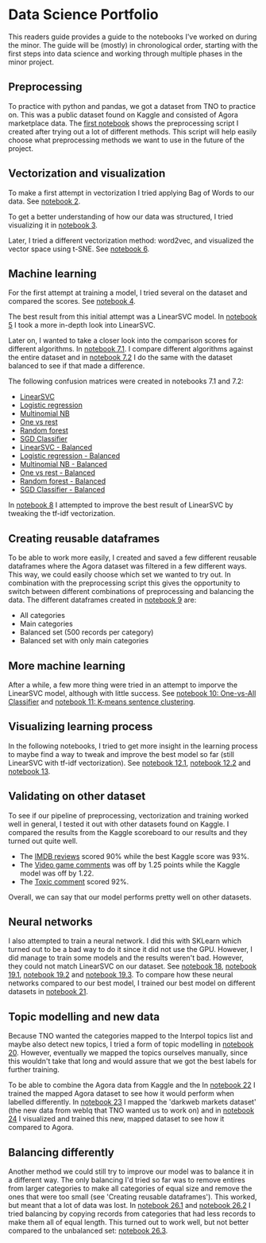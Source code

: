 # Data Science Portfolio

This readers guide provides a guide to the notebooks I've worked on during the minor. The guide will be (mostly) in chronological order, starting with the first steps into data science and working through multiple phases in the minor project.

## Preprocessing

To practice with python and pandas, we got a dataset from TNO to practice on. This was a public dataset found on Kaggle and consisted of Agora marketplace data. The [first notebook](./Dennis_van_Oosten_1_Preprocessing.ipynb) shows the preprocessing script I created after trying out a lot of different methods. This script will help easily choose what preprocessing methods we want to use in the future of the project.

## Vectorization and visualization

To make a first attempt in vectorization I tried applying Bag of Words to our data. See [notebook 2](./Dennis_van_Oosten_2_Bag_of_Words.ipynb).

To get a better understanding of how our data was structured, I tried visualizing it in [notebook 3](./Dennis_van_Oosten_3_Data_Visualization.ipynb).

Later, I tried a different vectorization method: word2vec, and visualized the vector space using t-SNE. See [notebook 6](./Dennis_van_Oosten_6_Word2Vec_&_t-SNE.ipynb).

## Machine learning

For the first attempt at training a model, I tried several on the dataset and compared the scores. See [notebook 4](./Dennis_van_Oosten_4_Training_multiple_models.ipynb).

The best result from this initial attempt was a LinearSVC model. In [notebook 5](./Dennis_van_Oosten_5_LinearSVC.ipynb) I took a more in-depth look into LinearSVC.

Later on, I wanted to take a closer look into the comparison scores for different algorithms. In [notebook 7.1](./Dennis_van_Oosten_7.1_ML_Comparisons.ipynb). I compare different algorithms against the entire dataset and in [notebook 7.2](./Dennis_van_Oosten_7.2_ML_Comparisons.ipynb) I do the same with the dataset balanced to see if that made a difference.

The following confusion matrices were created in notebooks 7.1 and 7.2:
- [LinearSVC](./Confusion%20Matrix%20-%20Linear%20SVC.png)
- [Logistic regression](./Confusion%20Matrix%20-%20Logistic%20Regression.png)
- [Multinomial NB](./Confusion%20Matrix%20-%20Multinomial%20Naive%20Bais.png)
- [One vs rest](./Confusion%20Matrix%20-%20One%20Vs%20Rest.png)
- [Random forest](./Confusion%20Matrix%20-%20Random%20Forest%20Classifier.png)
- [SGD Classifier](./Confusion%20Matrix%20-%20SGD%20Classifier.png)
- [LinearSVC - Balanced](./Confusion%20Matrix%20Balanced%20-%20Linear%20SVC.png)
- [Logistic regression - Balanced](./Confusion%20Matrix%20Balanced%20-%20Logistic%20Regression.png)
- [Multinomial NB - Balanced](./Confusion%20Matrix%20Balanced%20-%20Multinomial%20Naive%20Bais.png)
- [One vs rest - Balanced](./Confusion%20Matrix%20Balanced%20-%20One%20Vs%20Rest.png)
- [Random forest - Balanced](./Confusion%20Matrix%20Balanced%20-%20Random%20Forest%20Classifier.png)
- [SGD Classifier - Balanced](./Confusion%20Matrix%20Balanced%20-%20SGD%20Classifier.png)

In [notebook 8](./Dennis_van_Oosten_7.1_ML_Comparisons.ipynb) I attempted to improve the best result of LinearSVC by tweaking the tf-idf vectorization.

## Creating reusable dataframes

To be able to work more easily, I created and saved a few different reusable dataframes where the Agora dataset was filtered in a few different ways. This way, we could easily choose which set we wanted to try out. In combination with the preprocessing script this gives the opportunity to switch between different combinations of preprocessing and balancing the data. The different dataframes created in [notebook 9](./Dennis_van_Oosten_9_Creating_Reusable_DataFrames.ipynb) are:
- All categories
- Main categories
- Balanced set (500 records per category)
- Balanced set with only main categories

## More machine learning

After a while, a few more thing were tried in an attempt to imporve the LinearSVC model, although with little success. See [notebook 10: One-vs-All Classifier](./Dennis_van_Oosten_10_One_vs_All_Classifier.ipynb) and [notebook 11: K-means sentence clustering](./Dennis_van_Oosten_11_K-Means_Sentence_Clustering.ipynb).

## Visualizing learning process

In the following notebooks, I tried to get more insight in the learning process to maybe find a way to tweak and improve the best model so far (still LinearSVC with tf-idf vectorization). See [notebook 12.1](./Dennis_van_Oosten_12.1_Learning_Curves.ipynb), [notebook 12.2](./Dennis_van_Oosten_12.2_Learning_Curves.ipynb) and [notebook 13](./Dennis_van_Oosten_13_Validation_Curves.ipynb).

## Validating on other dataset

To see if our pipeline of preprocessing, vectorization and training worked well in general, I tested it out with other datasets found on Kaggle. I compared the results from the Kaggle scoreboard to our results and they turned out quite well.
- The [IMDB reviews](./Dennis_van_Oosten_15_IMDB_Reviews.ipynb) scored 90% while the best Kaggle score was 93%.
- The [Video game comments](./Dennis_van_Oosten_16_Video_Game_Comments.ipynb) was off by 1.25 points while the Kaggle model was off by 1.22.
- The [Toxic comment](./Dennis_van_Oosten_17_Toxic_Comment.ipynb) scored 92%.

Overall, we can say that our model performs pretty well on other datasets.

## Neural networks

I also attempted to train a neural network. I did this with SKLearn which turned out to be a bad way to do it since it did not use the GPU. However, I did manage to train some models and the results weren't bad. However, they could not match LinearSVC on our dataset. See [notebook 18](./Dennis_van_Oosten_18_CNN.ipynb), [notebook 19.1](./Dennis_van_Oosten_19.1_MLP.ipynb), [notebook 19.2](./Dennis_van_Oosten_19.2_MLP.ipynb) and [notebook 19.3](./Dennis_van_Oosten_19.3_MLP.ipynb).
To compare how these neural networks compared to our best model, I trained our best model on different datasets in [notebook 21](./Dennis_van_Oosten_21_Comparing_Best_Results.ipynb).

## Topic modelling and new data

Because TNO wanted the categories mapped to the Interpol topics list and maybe also detect new topics, I tried a form of topic modelling in [notebook 20](./Dennis_van_Oosten_20_Extracting_Topics.ipynb). However, eventually we mapped the topics ourselves manually, since this wouldn't take that long and would assure that we got the best labels for further training.

To be able to combine the Agora data from Kaggle and the In [notebook 22](./Dennis_van_Oosten_22_Mapped_Dataset.ipynb) I trained the mapped Agora dataset to see how it would perform when labelled differently. In [notebook 23](./Dennis_van_Oosten_23_Mapping.ipynb) I mapped the 'darkweb markets dataset' (the new data from webIq that TNO wanted us to work on) and in [notebook 24](./Dennis_van_Oosten_24_New_Dataset.ipynb) I visualized and trained this new, mapped dataset to see how it compared to Agora.

## Balancing differently

Another method we could still try to improve our model was to balance it in a different way. The only balancing I'd tried so far was to remove entires from larger categories to make all categories of equal size and remove the ones that were too small (see 'Creating reusable dataframes'). This worked, but meant that a lot of data was lost. In [notebook 26.1](./Dennis_van_Oosten_26.1_Sample_Balancing_TFIDF.ipynb) and [notebook 26.2](./Dennis_van_Oosten_26.2_Sample_Balancing_W2V.ipynb) I tried balancing by copying records from categories that had less records to make them all of equal length. This turned out to work well, but not better compared to the unbalanced set: [notebook 26.3](./Dennis_van_Oosten_26.3_Main_Categories_W2V.ipynb). 









